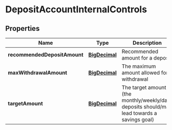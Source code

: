 
# DepositAccountInternalControls

## Properties
Name | Type | Description | Notes
------------ | ------------- | ------------- | -------------
**recommendedDepositAmount** | [**BigDecimal**](BigDecimal.md) | Recommended amount for a deposit |  [optional]
**maxWithdrawalAmount** | [**BigDecimal**](BigDecimal.md) | The maximum amount allowed for a withdrawal |  [optional]
**targetAmount** | [**BigDecimal**](BigDecimal.md) | The target amount (the monthly/weekly/daily deposits should/may lead towards a savings goal) |  [optional]



